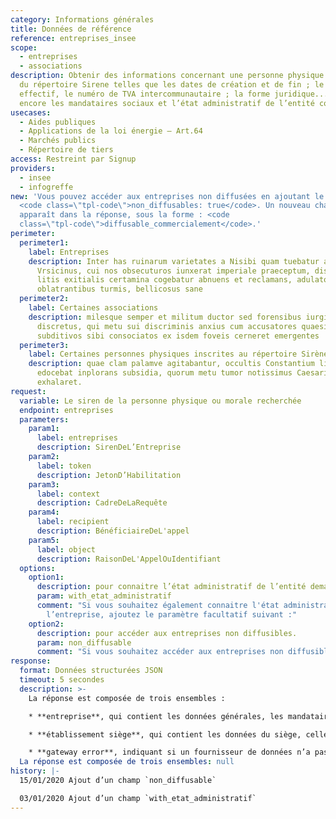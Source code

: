 ```yaml
---
category: Informations générales
title: Données de référence
reference: entreprises_insee
scope:
  - entreprises
  - associations
description: Obtenir des informations concernant une personne physique ou morale
  du répertoire Sirene telles que les dates de création et de fin ; le code
  effectif, le numéro de TVA intercommunautaire ; la forme juridique... ou
  encore les mandataires sociaux et l’état administratif de l’entité concernée.
usecases:
  - Aides publiques
  - Applications de la loi énergie – Art.64
  - Marchés publics
  - Répertoire de tiers
access: Restreint par Signup
providers:
  - insee
  - infogreffe
new: 'Vous pouvez accéder aux entreprises non diffusées en ajoutant le paramètre
  <code class=\"tpl-code\">non_diffusables: true</code>. Un nouveau champ
  apparaît dans la réponse, sous la forme : <code
  class=\"tpl-code\">diffusable_commercialement</code>.'
perimeter:
  perimeter1:
    label: Entreprises
    description: Inter has ruinarum varietates a Nisibi quam tuebatur accitus
      Vrsicinus, cui nos obsecuturos iunxerat imperiale praeceptum, dispicere
      litis exitialis certamina cogebatur abnuens et reclamans, adulatorum
      oblatrantibus turmis, bellicosus sane
  perimeter2:
    label: Certaines associations
    description: milesque semper et militum ductor sed forensibus iurgiis longe
      discretus, qui metu sui discriminis anxius cum accusatores quaesitoresque
      subditivos sibi consociatos ex isdem foveis cerneret emergentes
  perimeter3:
    label: Certaines personnes physiques inscrites au répertoire Sirène
    description: quae clam palamve agitabantur, occultis Constantium litteris
      edocebat inplorans subsidia, quorum metu tumor notissimus Caesaris
      exhalaret.
request:
  variable: Le siren de la personne physique ou morale recherchée
  endpoint: entreprises
  parameters:
    param1:
      label: entreprises
      description: SirenDeL’Entreprise
    param2:
      label: token
      description: JetonD’Habilitation
    param3:
      label: context
      description: CadreDeLaRequête
    param4:
      label: recipient
      description: BénéficiaireDeL'appel
    param5:
      label: object
      description: RaisonDeL'AppelOuIdentifiant
  options:
    option1:
      description: pour connaitre l’état administratif de l’entité demandée ;
      param: with_etat_administratif
      comment: "Si vous souhaitez également connaitre l'état administratif de
        l’entreprise, ajoutez le paramètre facultatif suivant :"
    option2:
      description: pour accéder aux entreprises non diffusibles.
      param: non_diffusable
      comment: "Si vous souhaitez accéder aux entreprises non diffusibles :"
response:
  format: Données structurées JSON
  timeout: 5 secondes
  description: >-
    La réponse est composée de trois ensembles :

    * **entreprise**, qui contient les données générales, les mandataires sociaux et l’état administratif de la personne physique ou morale ;

    * **établissement siège**, qui contient les données du siège, celles-ci étant disponibles également par l'endpoint `etablissements` ;

    * **gateway error**, indiquant si un fournisseur de données n’a pas fonctionné.
  La réponse est composée de trois ensembles: null
history: |-
  15/01/2020 Ajout d’un champ `non_diffusable`

  03/01/2020 Ajout d’un champ `with_etat_administratif`
---
```

